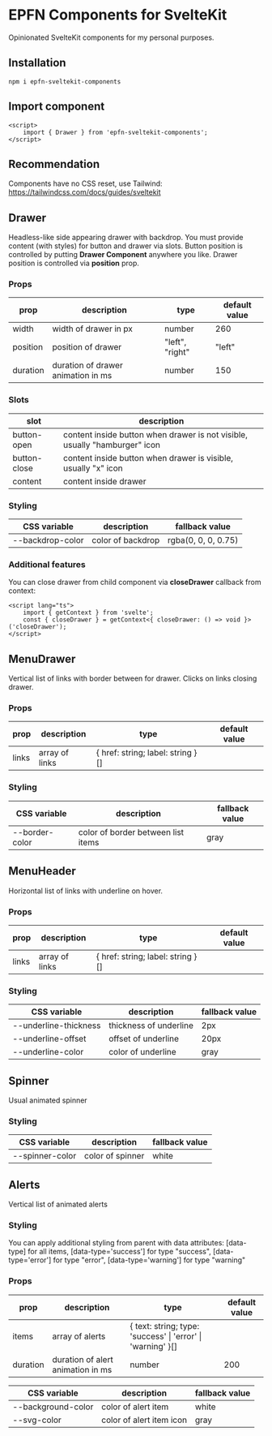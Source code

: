 # EPFN Components for SvelteKit

Opinionated SvelteKit components for my personal purposes.

## Installation

```
npm i epfn-sveltekit-components
```

## Import component

```svelte
<script>
	import { Drawer } from 'epfn-sveltekit-components';
</script>
```

## Recommendation

Components have no CSS reset, use Tailwind: https://tailwindcss.com/docs/guides/sveltekit

## Drawer

Headless-like side appearing drawer with backdrop. You must provide content (with styles) for button and drawer via slots. Button position is controlled by putting **Drawer Component** anywhere you like. Drawer position is controlled via **position** prop.

### Props

| prop     | description                        | type            | default value |
| -------- | ---------------------------------- | --------------- | ------------- |
| width    | width of drawer in px              | number          | 260           |
| position | position of drawer                 | "left", "right" | "left"        |
| duration | duration of drawer animation in ms | number          | 150           |

### Slots

| slot         | description                                                                |
| ------------ | -------------------------------------------------------------------------- |
| button-open  | content inside button when drawer is not visible, usually "hamburger" icon |
| button-close | content inside button when drawer is visible, usually "x" icon             |
| content      | content inside drawer                                                      |

### Styling

| CSS variable     | description       | fallback value      |
| ---------------- | ----------------- | ------------------- |
| --backdrop-color | color of backdrop | rgba(0, 0, 0, 0.75) |

### Additional features

You can close drawer from child component via **closeDrawer** callback from context:

```svelte
<script lang="ts">
	import { getContext } from 'svelte';
	const { closeDrawer } = getContext<{ closeDrawer: () => void }>('closeDrawer');
</script>
```

## MenuDrawer

Vertical list of links with border between for drawer. Clicks on links closing drawer.

### Props

| prop  | description    | type                              | default value |
| ----- | -------------- | --------------------------------- | ------------- |
| links | array of links | { href: string; label: string }[] |               |

### Styling

| CSS variable   | description                        | fallback value |
| -------------- | ---------------------------------- | -------------- |
| --border-color | color of border between list items | gray           |

## MenuHeader

Horizontal list of links with underline on hover.

### Props

| prop  | description    | type                              | default value |
| ----- | -------------- | --------------------------------- | ------------- |
| links | array of links | { href: string; label: string }[] |               |

### Styling

| CSS variable          | description            | fallback value |
| --------------------- | ---------------------- | -------------- |
| --underline-thickness | thickness of underline | 2px            |
| --underline-offset    | offset of underline    | 20px           |
| --underline-color     | color of underline     | gray           |

## Spinner

Usual animated spinner

### Styling

| CSS variable    | description      | fallback value |
| --------------- | ---------------- | -------------- |
| --spinner-color | color of spinner | white          |

## Alerts

Vertical list of animated alerts

### Styling

You can apply additional styling from parent with data attributes: [data-type] for all items, [data-type='success'] for type "success", [data-type='error'] for type "error", [data-type='warning'] for type "warning"

### Props

| prop     | description                       | type                                                        | default value |
| -------- | --------------------------------- | ----------------------------------------------------------- | ------------- |
| items    | array of alerts                   | { text: string; type: 'success' \| 'error' \| 'warning' }[] |               |
| duration | duration of alert animation in ms | number                                                      | 200           |

| CSS variable       | description              | fallback value |
| ------------------ | ------------------------ | -------------- |
| --background-color | color of alert item      | white          |
| --svg-color        | color of alert item icon | gray           |
